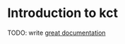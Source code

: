 # Introduction to kct

TODO: write [great documentation](http://jacobian.org/writing/what-to-write/)
